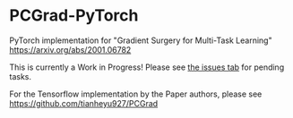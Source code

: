 # PCGrad-PyTorch
PyTorch implementation for "Gradient Surgery for Multi-Task Learning" https://arxiv.org/abs/2001.06782

This is currently a Work in Progress! Please see [the issues tab](https://github.com/OrthoDex/PCGrad-PyTorch/issues) for pending tasks.

For the Tensorflow implementation by the Paper authors, please see https://github.com/tianheyu927/PCGrad